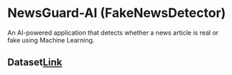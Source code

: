 # NewsGuard-AI (FakeNewsDetector)
An AI-powered application that detects whether a news article is real or fake using Machine Learning.

## Dataset[Link](https://drive.google.com/file/d/1hDbIPcfzR3L3ONhbtRCKzL1RQBsEcODb/view?usp=sharing)
